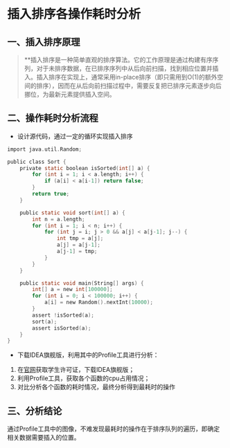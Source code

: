 # 插入排序各操作耗时分析

## 一、插入排序原理
>**插入排序是一种简单直观的排序算法。它的工作原理是通过构建有序序列，对于未排序数据，在已排序序列中从后向前扫描，找到相应位置并插入。插入排序在实现上，通常采用in-place排序（即只需用到O(1)的额外空间的排序），因而在从后向前扫描过程中，需要反复把已排序元素逐步向后挪位，为最新元素提供插入空间。

## 二、操作耗时分析流程
- 设计源代码，通过一定的循环实现插入排序
```C
import java.util.Random;

public class Sort {
    private static boolean isSorted(int[] a) {
        for (int i = 1; i < a.length; i++) {
            if (a[i] < a[i-1]) return false;
        }
        return true;
    }

    public static void sort(int[] a) {
        int n = a.length;
        for (int i = 1; i < n; i++) {
            for (int j = i; j > 0 && a[j] < a[j-1]; j--) {
                int tmp = a[j];
                a[j] = a[j-1];
                a[j-1] = tmp;
            }
        }
    }

    public static void main(String[] args) {
        int[] a = new int[100000];
        for (int i = 0; i < 100000; i++) {
            a[i] = new Random().nextInt(10000);
        }
        assert !isSorted(a);
        sort(a);
        assert isSorted(a);
    }
}
```

- 下载IDEA旗舰版，利用其中的Profile工具进行分析：
1. 在[官网](https://www.jetbrains.com/idea/)获取学生许可证，下载IDEA旗舰版；
2. 利用Profile工具，获取各个函数的cpu占用情况；
3. 对比分析各个函数的耗时情况，最终分析得到最耗时的操作

## 三、分析结论
通过Profile工具中的图像，不难发现最耗时的操作在于排序队列的遍历，即确定相关数据需要插入的位置。
